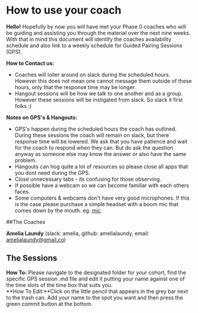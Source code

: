 # How to use your coach

**Hello!** Hopefully by now you will have met your Phase 0 coaches who will be guiding and assisting you through the material over the next nine weeks. 
With that in mind this document will identify the coaches availability schedule and also link to a weekly schedule for Guided Pairing Sessions (GPS).

**How to Contact us:** 

 - Coaches will loiter around on slack during the scheduled hours. However this does not mean one cannot message them outside of these hours, only that the response time may be longer.
 - Hangout sessions will be how we talk to one another and as a group. However these sessions will be instigated from slack. So slack it first folks :) 

**Notes on GPS's & Hangouts:**

 - GPS's happen during the scheduled hours the coach has outlined. During these sessions the coach will remain on slack, but there response time will be lowered. We ask that you have patience and wait for the coach to respond when they can. But do ask the question anyway as someone else may know the answer or also have the same problem.
 - Hangouts can hog quite a lot of resources so please close all apps that you dont need during the GPS.
 - Close unnecessary tabs - its confusing for those observing.
 - If possible have a webcam so we can become familiar with each others faces.
 - Some computers & webcams don't have very good microphones. If this is the case please purchase a simple headset with a boom mic that comes down by the mouth. eg: [mic](http://www.priceme.co.nz/Logitech-H150/p-885407718.aspx).

##The Coaches

**Amelia Laundy** (slack: amelia, github: amelialaundy, email: amelialaundy@gmail.co)


## The Sessions
**How To:** Please navigate to the designated folder for your cohort, find the specific GPS session .md file and edit it putting your name against one of the time slots of the time box that suits you.  
**How To Edit:**Click on the little pencil that appears in the grey bar next to the trash can. Add your name to the spot you want and then press the green commit button at the bottom.

